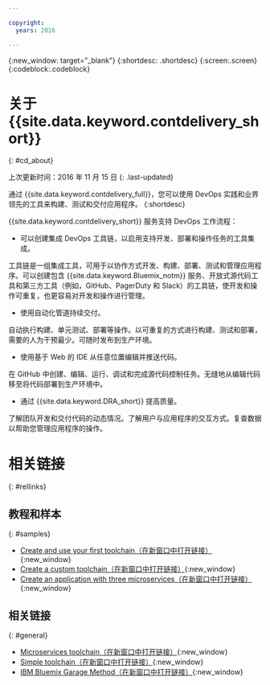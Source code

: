 ```yaml
---

copyright:
  years: 2016

---
```


{:new_window: target="_blank"}
{:shortdesc: .shortdesc}
{:screen:.screen}
{:codeblock:.codeblock}


# 关于 {{site.data.keyword.contdelivery_short}}    
{: #cd_about}  

上次更新时间：2016 年 11 月 15 日
{: .last-updated}

通过 {{site.data.keyword.contdelivery_full}}，您可以使用 DevOps 实践和业界领先的工具来构建、测试和交付应用程序。
{:shortdesc}

{{site.data.keyword.contdelivery_short}} 服务支持 DevOps 工作流程：

 * 可以创建集成 DevOps 工具链，以启用支持开发、部署和操作任务的工具集成。 
 
  工具链是一组集成工具，可用于以协作方式开发、构建、部署、测试和管理应用程序。可以创建包含 {{site.data.keyword.Bluemix_notm}} 服务、开放式源代码工具和第三方工具（例如，GitHub、PagerDuty 和 Slack）的工具链，使开发和操作可重复，也更容易对开发和操作进行管理。
 
 * 使用自动化管道持续交付。 
 
  自动执行构建、单元测试、部署等操作。以可重复的方式进行构建、测试和部署，需要的人为干预最少。可随时发布到生产环境。
 
 * 使用基于 Web 的 IDE 从任意位置编辑并推送代码。 
 
  在 GitHub 中创建、编辑、运行、调试和完成源代码控制任务。无缝地从编辑代码移至将代码部署到生产环境中。
 
 * 通过 {{site.data.keyword.DRA_short}} 提高质量。 
 
  了解团队开发和交付代码的动态情况。了解用户与应用程序的交互方式。复查数据以帮助您管理应用程序的操作。
  
 
# 相关链接
{: #rellinks}

## 教程和样本
{: #samples}

* [Create and use your first toolchain（在新窗口中打开链接）](https://www.ibm.com/devops/method/tutorials/tutorial_toolchain_flow){:new_window}
* [Create a custom toolchain（在新窗口中打开链接）](https://www.ibm.com/devops/method/tutorials/tutorial_toolchain_custom){:new_window}
* [Create an application with three microservices（在新窗口中打开链接）](https://www.ibm.com/devops/method/tutorials/tutorial_toolchain_microservices){:new_window}

## 相关链接
{: #general}

* [Microservices toolchain（在新窗口中打开链接）](https://www.ibm.com/devops/method/toolchains/microservices_toolchain){:new_window}
* [Simple toolchain（在新窗口中打开链接）](https://www.ibm.com/devops/method/toolchains/simple_toolchain){:new_window}
* [IBM Bluemix Garage Method（在新窗口中打开链接）](https://www.ibm.com/devops/method){:new_window}
